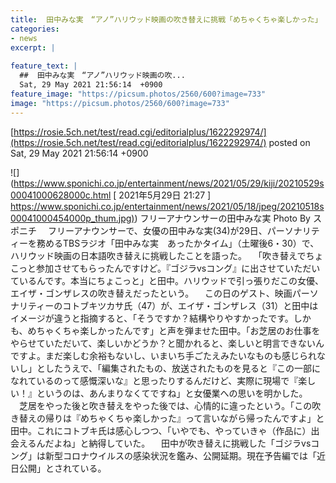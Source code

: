 ```yaml
---
title:  田中みな実　“アノ”ハリウッド映画の吹き替えに挑戦「めちゃくちゃ楽しかった」  
categories:
- news
excerpt: |
  
feature_text: |
  ##  田中みな実　“アノ”ハリウッド映画の吹...
  Sat, 29 May 2021 21:56:14  +0900
feature_image: "https://picsum.photos/2560/600?image=733"
image: "https://picsum.photos/2560/600?image=733"
---
```


[https://rosie.5ch.net/test/read.cgi/editorialplus/1622292974/](https://rosie.5ch.net/test/read.cgi/editorialplus/1622292974/)
posted on Sat, 29 May 2021 21:56:14  +0900

<!--more-->

![](https://www.sponichi.co.jp/entertainment/news/2021/05/29/kiji/20210529s00041000628000c.html [ 2021年5月29日 21:27 ] [https://www.sponichi.co.jp/entertainment/news/2021/05/18/jpeg/20210518s00041000454000p_thum.jpg)](https://www.sponichi.co.jp/entertainment/news/2021/05/18/jpeg/20210518s00041000454000p_thum.jpg)) フリーアナウンサーの田中みな実 Photo By スポニチ 　フリーアナウンサーで、女優の田中みな実(34)が29日、パーソナリティーを務めるTBSラジオ「田中みな実　あったかタイム」（土曜後6・30）で、ハリウッド映画の日本語吹き替えに挑戦したことを語った。 　「吹き替えでちょこっと参加させてもらったんですけど。『ゴジラvsコング』に出させていただいているんです。本当にちょこっと」と田中。ハリウッドで引っ張りだこの女優、エイザ・ゴンザレスの吹き替えだったという。 　この日のゲスト、映画パーソナリティーのコトブキツカサ氏（47）が、エイザ・ゴンザレス（31）と田中はイメージが違うと指摘すると、「そうですか？結構やりやすかったです。しかも、めちゃくちゃ楽しかったんです」と声を弾ませた田中。「お芝居のお仕事をやらせていただいて、楽しいかどうか？と聞かれると、楽しいと明言できないんですよ。まだ楽しむ余裕もないし、いまいち手ごたえみたいなものも感じられないし」としたうえで、「編集されたもの、放送されたものを見ると『この一部になれているのって感慨深いな』と思ったりするんだけど、実際に現場で『楽しい！』というのは、あんまりなくてですね」と女優業への思いを明かした。 　芝居をやった後と吹き替えをやった後では、心情的に違ったという。「この吹き替えの帰りは『めちゃくちゃ楽しかった』って言いながら帰ったんですよ」と田中。これにコトブキ氏は感心しつつ、「いやでも、やっていきゃ（作品に）出会えるんだよね」と納得していた。 　田中が吹き替えに挑戦した「ゴジラvsコング」は新型コロナウイルスの感染状況を鑑み、公開延期。現在予告編では「近日公開」とされている。
